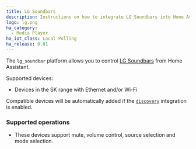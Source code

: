 ```yaml
---
title: LG Soundbars
description: Instructions on how to integrate LG Soundbars into Home Assistant.
logo: lg.png
ha_category:
  - Media Player
ha_iot_class: Local Polling
ha_release: 0.81
---
```


The `lg_soundbar` platform allows you to control [LG Soundbars](https://www.lg.com/us/sound-bars) from Home Assistant.

Supported devices:

- Devices in the SK range with Ethernet and/or Wi-Fi

Compatible devices will be automatically added if the [`discovery`](/integrations/discovery/) integration is enabled.

### Supported operations

- These devices support mute, volume control, source selection and mode selection.
